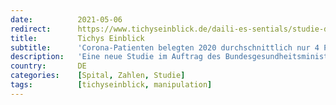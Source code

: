 ```yaml
---
date:          2021-05-06
redirect:      https://www.tichyseinblick.de/daili-es-sentials/studie-des-gesundheitsministeriums-corona-patienten-intensivstationen-vier-prozent/
title:         Tichys Einblick
subtitle:      'Corona-Patienten belegten 2020 durchschnittlich nur 4 Prozent der Intensivbetten'
description:   'Eine neue Studie im Auftrag des Bundesgesundheitsministeriums über die Lage auf den Intensivstationen 2020 gibt Entwarnung - so nah war Deutschland der ominösen "Triage" scheinbar nie.'
country:       DE
categories:    [Spital, Zahlen, Studie]
tags:          [tichyseinblick, manipulation]
---
```

